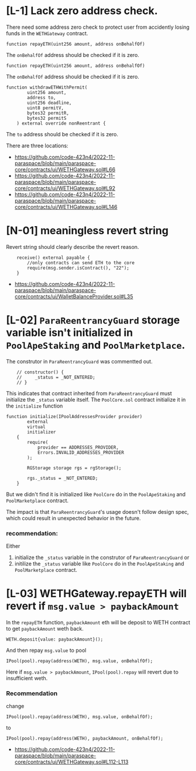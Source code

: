 # [L-1] Lack zero address check.
There need some address zero check to protect user from accidently losing funds in the `WETHGateway` contract.
```solidity
function repayETH(uint256 amount, address onBehalfOf)
```
The `onBehalfOf` address should be checked if it is zero.

```solidity
function repayETH(uint256 amount, address onBehalfOf)
```
The `onBehalfOf` address should be checked if it is zero.

```solidity
function withdrawETHWithPermit(
        uint256 amount,
        address to,
        uint256 deadline,
        uint8 permitV,
        bytes32 permitR,
        bytes32 permitS
    ) external override nonReentrant {
```
The `to` address should be checked if it is zero.

There are three locations:
* https://github.com/code-423n4/2022-11-paraspace/blob/main/paraspace-core/contracts/ui/WETHGateway.sol#L66
* https://github.com/code-423n4/2022-11-paraspace/blob/main/paraspace-core/contracts/ui/WETHGateway.sol#L92
* https://github.com/code-423n4/2022-11-paraspace/blob/main/paraspace-core/contracts/ui/WETHGateway.sol#L146

# [N-01] meaningless revert string
Revert string should clearly describe the revert reason.
```solidity
    receive() external payable {
        //only contracts can send ETH to the core
        require(msg.sender.isContract(), "22");
    }
```
* https://github.com/code-423n4/2022-11-paraspace/blob/main/paraspace-core/contracts/ui/WalletBalanceProvider.sol#L35

# [L-02] `ParaReentrancyGuard` storage variable isn't initialized in `PoolApeStaking` and `PoolMarketplace`.
The construtor in `ParaReentrancyGuard` was commentted out.

```solidity
    // constructor() {
    //     _status = _NOT_ENTERED;
    // }
```
This indicates that contract inherited from `ParaReentrancyGuard` must initialize the `_status` variable itself. The `PoolCore.sol` contract initialize it in the `initialize` function

```solidity
function initialize(IPoolAddressesProvider provider)
        external
        virtual
        initializer
    {
        require(
            provider == ADDRESSES_PROVIDER,
            Errors.INVALID_ADDRESSES_PROVIDER
        );

        RGStorage storage rgs = rgStorage();

        rgs._status = _NOT_ENTERED;
    }
```

But we didn't find it is initialized like `PoolCore` do in the `PoolApeStaking` and `PoolMarketplace` contract. 

The impact is that `ParaReentrancyGuard`'s usage doesn't follow design spec, which could result in unexpected behavior in the future.
### recommendation: 
Either
1. initialize the `_status` variable in the construtor of `ParaReentrancyGuard`
or
2. initilize the `_status` variable like `PoolCore` do in the `PoolApeStaking` and `PoolMarketplace` contract.

# [L-03] WETHGateway.repayETH will revert if `msg.value > paybackAmount`
In the `repayETH` function, `paybackAmount` eth will be deposit to WETH contract to get `paybackAmount` weth back.
```solidity
WETH.deposit{value: paybackAmount}();
```
And then repay `msg.value` to pool
```solidity
IPool(pool).repay(address(WETH), msg.value, onBehalfOf);
```
Here if `msg.value > paybackAmount`, `IPool(pool).repay` will revert due to insufficient weth.

### Recommendation
change
```solidity
IPool(pool).repay(address(WETH), msg.value, onBehalfOf);
```
to
```solidity
IPool(pool).repay(address(WETH), paybackAmount, onBehalfOf);
```
* https://github.com/code-423n4/2022-11-paraspace/blob/main/paraspace-core/contracts/ui/WETHGateway.sol#L112-L113
